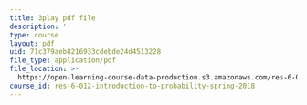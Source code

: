 ```yaml
---
title: 3play pdf file
description: ''
type: course
layout: pdf
uid: 71c379aeb8216933cdebde24d4513228
file_type: application/pdf
file_location: >-
  https://open-learning-course-data-production.s3.amazonaws.com/res-6-012-introduction-to-probability-spring-2018/71c379aeb8216933cdebde24d4513228_KPF8owESMdo.pdf
course_id: res-6-012-introduction-to-probability-spring-2018
---
```

